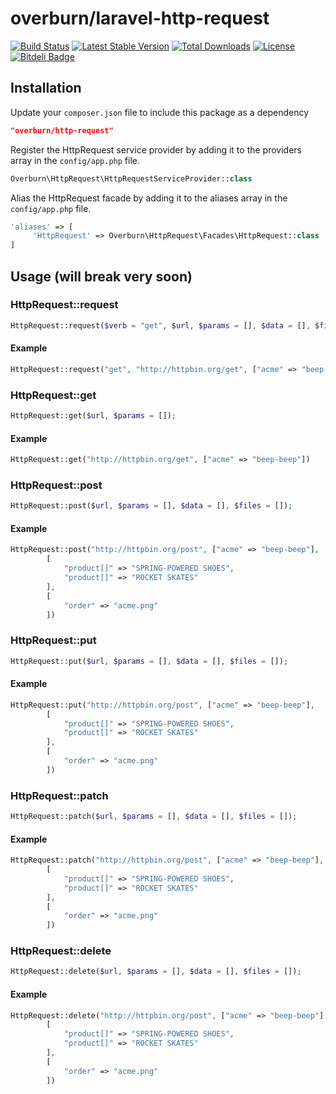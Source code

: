 # overburn/laravel-http-request

[![Build Status](https://travis-ci.org/overburn/laravel-http-request.svg?branch=master)](https://travis-ci.org/overburn/laravel-http-request)
[![Latest Stable Version](https://poser.pugx.org/overburn/http-request/v/stable)](https://packagist.org/packages/overburn/http-request)
[![Total Downloads](https://poser.pugx.org/overburn/http-request/downloads)](https://packagist.org/packages/overburn/http-request)
[![License](https://poser.pugx.org/overburn/http-request/license)](https://packagist.org/packages/overburn/http-request)
[![Bitdeli Badge](https://d2weczhvl823v0.cloudfront.net/overburn/laravel-http-request/trend.png)](https://bitdeli.com/free "Bitdeli Badge")

## Installation

Update your `composer.json` file to include this package as a dependency
```json
"overburn/http-request"
```

Register the HttpRequest service provider by adding it to the providers array in the `config/app.php` file.
```php
Overburn\HttpRequest\HttpRequestServiceProvider::class
```

Alias the HttpRequest facade by adding it to the aliases array in the `config/app.php` file.
```php
'aliases' => [
     'HttpRequest' => Overburn\HttpRequest\Facades\HttpRequest::class
]
```

## Usage (will break very soon)


### HttpRequest::request
```php
HttpRequest::request($verb = "get", $url, $params = [], $data = [], $files = []);
```

#### Example
```php
HttpRequest::request("get", "http://httpbin.org/get", ["acme" => "beep-beep"])
```


### HttpRequest::get
```php
HttpRequest::get($url, $params = []);
```

#### Example
```php
HttpRequest::get("http://httpbin.org/get", ["acme" => "beep-beep"])
```


### HttpRequest::post
```php
HttpRequest::post($url, $params = [], $data = [], $files = []);
```

#### Example
```php
HttpRequest::post("http://httpbin.org/post", ["acme" => "beep-beep"], 
		[
			"product[]" => "SPRING-POWERED SHOES",
			"product[]" => "ROCKET SKATES"
		],
		[
			"order" => "acme.png"
		])
```


### HttpRequest::put
```php
HttpRequest::put($url, $params = [], $data = [], $files = []);
```

#### Example
```php
HttpRequest::put("http://httpbin.org/post", ["acme" => "beep-beep"], 
		[
			"product[]" => "SPRING-POWERED SHOES",
			"product[]" => "ROCKET SKATES"
		],
		[
			"order" => "acme.png"
		])
```


### HttpRequest::patch
```php
HttpRequest::patch($url, $params = [], $data = [], $files = []);
```

#### Example
```php
HttpRequest::patch("http://httpbin.org/post", ["acme" => "beep-beep"], 
		[
			"product[]" => "SPRING-POWERED SHOES",
			"product[]" => "ROCKET SKATES"
		],
		[
			"order" => "acme.png"
		])
```


### HttpRequest::delete
```php
HttpRequest::delete($url, $params = [], $data = [], $files = []);
```

#### Example
```php
HttpRequest::delete("http://httpbin.org/post", ["acme" => "beep-beep"], 
		[
			"product[]" => "SPRING-POWERED SHOES",
			"product[]" => "ROCKET SKATES"
		],
		[
			"order" => "acme.png"
		])
```